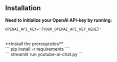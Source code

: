 ## Installation
**Need to initialize your OpenAI API-key by running:** <br>
```
OPENAI_API_KEY='{YOUR_OPENAI_API_KEY_HERE}'
```

<br>
**Install the prerequisites** <br>
```
pip install -r requirements
```
<br>
```
streamlit run youtube-ai-chat.py
```
